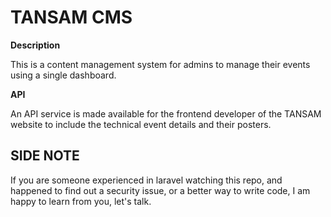 # TANSAM CMS

**Description**

This is a content management system for admins to manage their events using a single dashboard. 

**API**

An API service is made available for the frontend developer of the TANSAM website to include the technical event details and their posters.

## SIDE NOTE

If you are someone experienced in laravel watching this repo, and happened to find out a security issue, or a better way to write code, I am happy to learn from you, let's talk.